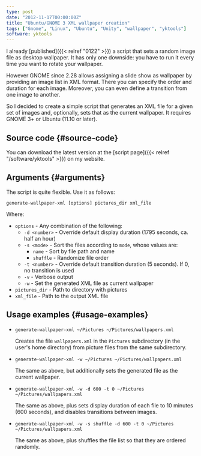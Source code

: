 ```yaml
---
type: post
date: "2012-11-17T00:00:00Z"
title: "Ubuntu/GNOME 3 XML wallpaper creation"
tags: ["Gnome", "Linux", "Ubuntu", "Unity", "wallpaper", "yktools"]
software: yktools
---
```


I already [published]({{< relref "0122" >}}) a script that sets a random image file as desktop wallpaper. It has only one downside: you have to run it every time you want to rotate your wallpaper.

However GNOME since 2.28 allows assigning a slide show as wallpaper by providing an image list in XML format. There you can specify the order and duration for each image. Moreover, you can even define a transition from one image to another.

So I decided to create a simple script that generates an XML file for a given set of images and, optionally, sets that as the current wallpaper. It requires GNOME 3+ or Ubuntu (11.10 or later).

<!--more-->

## Source code {#source-code}

You can download the latest version at the [script page]({{< relref "/software/yktools" >}}) on my website.

## Arguments {#arguments}

The script is quite flexible. Use it as follows:

    generate-wallpaper-xml [options] pictures_dir xml_file

Where:

 * `options`       - Any combination of the following:
   * `-d <number>` - Override default display duration (1795 seconds, ca. half an hour)
   * `-s <mode>`   - Sort the files according to `mode`, whose values are:
     * `name`      - Sort by file path and name
     * `shuffle`   - Randomize file order
   * `-t <number>` - Override default transition duration (5 seconds). If 0, no transition is used
   * `-v`          - Verbose output
   * `-w`          - Set the generated XML file as current wallpaper
 * `pictures_dir`  - Path to directory with pictures
 * `xml_file`      - Path to the output XML file

## Usage examples {#usage-examples}

 * `generate-wallpaper-xml ~/Pictures ~/Pictures/wallpapers.xml`

   Creates the file `wallpapers.xml` in the `Pictures` subdirectory (in the user's home directory) from picture files from the same subdirectory.

 * `generate-wallpaper-xml -w ~/Pictures ~/Pictures/wallpapers.xml`

   The same as above, but additionally sets the generated file as the current wallpaper.

 * `generate-wallpaper-xml -w -d 600 -t 0 ~/Pictures ~/Pictures/wallpapers.xml`

   The same as above, plus sets display duration of each file to 10 minutes (600 seconds), and disables transitions between images.

 * `generate-wallpaper-xml -w -s shuffle -d 600 -t 0 ~/Pictures ~/Pictures/wallpapers.xml`

   The same as above, plus shuffles the file list so that they are ordered randomly.
